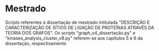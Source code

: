# Mestrado
Scripts referentes à dissertação de mestrado intitulada "DESCRIÇÃO E CARACTERIZAÇÃO DE SÍTIOS DE LIGAÇÃO DE PROTEÍNAS ATRAVÉS DA TEORIA DOS GRAFOS".
Os scripts "graph_v4_dissertação.py" e "kinases_analysis_cluster_v8.py" referem-se aos capítulos 5 e 6 da dissertação, respectivamente.
